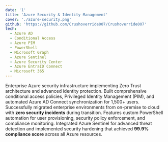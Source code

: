 ```yaml
---
date: '1'
title: 'Azure Security & Identity Management'
cover: './azure-security.png'
github: 'https://github.com/Crushoverride007/Crushoverride007'
tech:
  - Azure AD
  - Conditional Access
  - Azure PIM
  - PowerShell
  - Microsoft Graph
  - Azure Sentinel
  - Azure Security Center
  - Azure EntraID Connect
  - Microsoft 365
---
```


Enterprise Azure security infrastructure implementing Zero Trust architecture and advanced identity protection. Built comprehensive conditional access policies, Privileged Identity Management (PIM), and automated Azure AD Connect synchronization for 1,500+ users. Successfully migrated enterprise environments from on-premise to cloud with **zero security incidents** during transition. Features custom PowerShell automation for user provisioning, security policy enforcement, and compliance monitoring. Integrated Azure Sentinel for advanced threat detection and implemented security hardening that achieved **99.9% compliance score** across all Azure resources.

